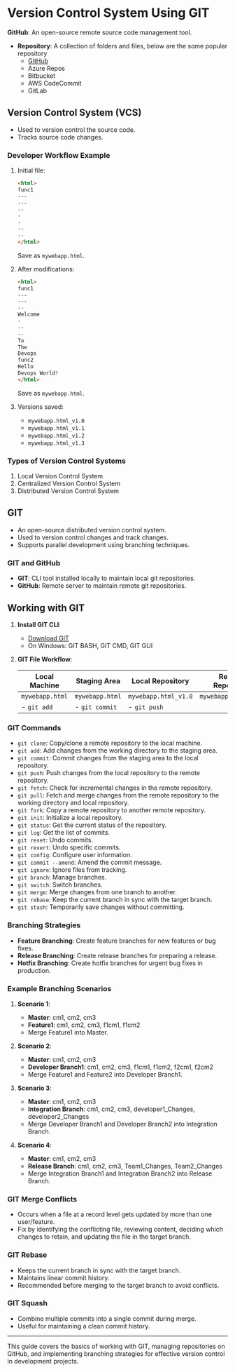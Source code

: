 # Version Control System Using GIT

**GitHub**: An open-source remote source code management tool.

- **Repository**: A collection of folders and files, below are the some popular repository
  - [GitHub](www.github.com)
  - Azure Repos
  - Bitbucket
  - AWS CodeCommit
  - GitLab

## Version Control System (VCS)

- Used to version control the source code.
- Tracks source code changes.

### Developer Workflow Example

1. Initial file:
    ```html
    <html>
    func1
    ---
    ---
    --
    -
    -
    --
    --
    </html>
    ```
   Save as `mywebapp.html`.

2. After modifications:
    ```html
    <html>
    func1
    ---
    ---
    --
    Welcome
    -
    --
    --
    To 
    The 
    Devops
    func2
    Hello 
    Devops World!
    </html>
    ```
   Save as `mywebapp.html`.

3. Versions saved:
    - `mywebapp.html_v1.0`
    - `mywebapp.html_v1.1`
    - `mywebapp.html_v1.2`
    - `mywebapp.html_v1.3`

### Types of Version Control Systems

1. Local Version Control System
2. Centralized Version Control System
3. Distributed Version Control System

## GIT

- An open-source distributed version control system.
- Used to version control changes and track changes.
- Supports parallel development using branching techniques.

### GIT and GitHub

- **GIT**: CLI tool installed locally to maintain local git repositories.
- **GitHub**: Remote server to maintain remote git repositories.

## Working with GIT

1. **Install GIT CLI**:
   - [Download GIT](https://git-scm.com/downloads)
   - On Windows: GIT BASH, GIT CMD, GIT GUI

2. **GIT File Workflow**:

   Local Machine | Staging Area | Local Repository | Remote Repository
   --------------|--------------|------------------|-------------------
   `mywebapp.html` | `mywebapp.html` | `mywebapp.html_v1.0` | `mywebapp.html_v1.0`
   - `git add` | - `git commit` | - `git push`

### GIT Commands

- `git clone`: Copy/clone a remote repository to the local machine.
- `git add`: Add changes from the working directory to the staging area.
- `git commit`: Commit changes from the staging area to the local repository.
- `git push`: Push changes from the local repository to the remote repository.
- `git fetch`: Check for incremental changes in the remote repository.
- `git pull`: Fetch and merge changes from the remote repository to the working directory and local repository.
- `git fork`: Copy a remote repository to another remote repository.
- `git init`: Initialize a local repository.
- `git status`: Get the current status of the repository.
- `git log`: Get the list of commits.
- `git reset`: Undo commits.
- `git revert`: Undo specific commits.
- `git config`: Configure user information.
- `git commit --amend`: Amend the commit message.
- `git ignore`: Ignore files from tracking.
- `git branch`: Manage branches.
- `git switch`: Switch branches.
- `git merge`: Merge changes from one branch to another.
- `git rebase`: Keep the current branch in sync with the target branch.
- `git stash`: Temporarily save changes without committing.

### Branching Strategies

- **Feature Branching**: Create feature branches for new features or bug fixes.
- **Release Branching**: Create release branches for preparing a release.
- **Hotfix Branching**: Create hotfix branches for urgent bug fixes in production.

### Example Branching Scenarios

1. **Scenario 1**:
    - **Master**: cm1, cm2, cm3
    - **Feature1**: cm1, cm2, cm3, f1cm1, f1cm2
    - Merge Feature1 into Master.

2. **Scenario 2**:
    - **Master**: cm1, cm2, cm3
    - **Developer Branch1**: cm1, cm2, cm3, f1cm1, f1cm2, f2cm1, f2cm2
    - Merge Feature1 and Feature2 into Developer Branch1.

3. **Scenario 3**:
    - **Master**: cm1, cm2, cm3
    - **Integration Branch**: cm1, cm2, cm3, developer1_Changes, developer2_Changes
    - Merge Developer Branch1 and Developer Branch2 into Integration Branch.

4. **Scenario 4**:
    - **Master**: cm1, cm2, cm3
    - **Release Branch**: cm1, cm2, cm3, Team1_Changes, Team2_Changes
    - Merge Integration Branch1 and Integration Branch2 into Release Branch.

### GIT Merge Conflicts

- Occurs when a file at a record level gets updated by more than one user/feature.
- Fix by identifying the conflicting file, reviewing content, deciding which changes to retain, and updating the file in the target branch.

### GIT Rebase

- Keeps the current branch in sync with the target branch.
- Maintains linear commit history.
- Recommended before merging to the target branch to avoid conflicts.

### GIT Squash

- Combine multiple commits into a single commit during merge.
- Useful for maintaining a clean commit history.

---

This guide covers the basics of working with GIT, managing repositories on GitHub, and implementing branching strategies for effective version control in development projects.
